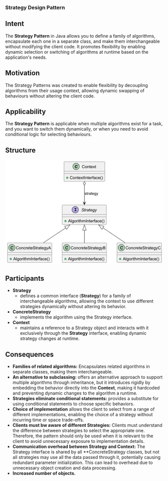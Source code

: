 ### Strategy Design Pattern
## Intent

The **Strategy Pattern** in Java allows you to define a family of algorithms, encapsulate each one in a separate class,
and make them interchangeable without modifying the client code. It promotes flexibility by enabling dynamic selection
or switching of algorithms at runtime based on the application's needs.

## Motivation

The Strategy Patterns was created to enable flexibility by decoupling algorithms from their usage context, allowing
dynamic swapping of behaviours without altering the client code.

## Applicability

The **Strategy Pattern** is applicable when multiple algorithms exist for a task, and you want to switch them
dynamically, or when you need to avoid conditional logic for selecting behaviours.

## Structure

![Strategy Diagram](../../resources/strat.png)

## Participants

- **Strategy** 
  - defines a common interface (**Strategy**) for a family of interchangeable algorithms, allowing the context to use different strategies dynamically without altering its behavior.
- **ConcreteStrategy**
    - implements the algorithm using the Strategy interface.
- **Context**
  - maintains a reference to a Strategy object and interacts with it exclusively through the **Strategy** interface, enabling dynamic strategy changes at runtime.

## Consequences
- **Families of related algorithms:** Encapsulates related algorithms in separate classes, making them interchangeable.
- **An alternative to subclassing:** offers an alternative approach to support multiple algorithms through inheritance, but it introduces rigidly by embedding the behavior directly into the **Context**, making it hardcoded and preventing dynamic changes to the algorithm a runtime.
- **Strategies eliminate conditional statements:** provides a substitute for using conditional statements to choose specific behaviors.
- **Choice of implementation** allows the client to select from a range of different implementations, enabling the choice of a strategy without incurring time or space trade-offs.
- **Clients must bw aware of different Strategies:** Clients must understand the difference between strategies to select the appropriate one. Therefore, the pattern should only be used when it is relevant to the client to avoid unnecessary exposure to implementation details.
- **Communication overhead between Strategy and Context:** The Strategy interface is shared by all **ConcreteStrategy classes, but not all strategies may use all the data passed through it, potentially causing redundant parameter initialization. This can lead to overhead due to unnecessary object creation and data processing.
- **Increased number of objects.**

